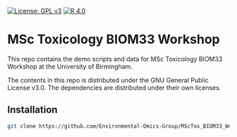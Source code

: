 [![License: GPL v3](https://img.shields.io/badge/License-GPL%20v3-blue.svg)](https://www.gnu.org/licenses/gpl-3.0)
[![R 4.0](https://img.shields.io/badge/R-4.0-red.svg)](https://cloud.r-project.org)


# MSc Toxicology BIOM33 Workshop

This repo contains the demo scripts and data for MSc Toxicology BIOM33 Workshop at the University of Birmingham.

The contents in this repo is distributed under the GNU General Public License v3.0. The dependencies are distributed under their own licenses. 


## Installation

```bash
git clone https://github.com/Environmental-Omics-Group/MScTox_BIOM33_Workshop.git
```

